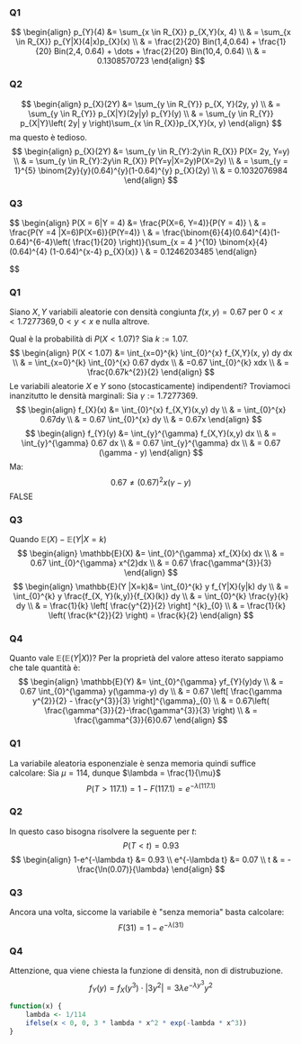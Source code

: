 ### Q1
$$
\begin{align}
p_{Y}(4) &= \sum_{x \in R_{X}} p_{X,Y}(x, 4) \\
 & = \sum_{x \in R_{X}} p_{Y|X}(4|x)p_{X}(x) \\
 & = \frac{2}{20} Bin(1,4,0.64) + \frac{1}{20} Bin(2,4, 0.64) + \dots + \frac{2}{20} Bin(10,4, 0.64) \\
 & = 0.1308570723
\end{align}
$$
### Q2
$$
\begin{align}
p_{X}(2Y) &= \sum_{y \in R_{Y}} p_{X, Y}(2y, y) \\
 & = \sum_{y \in R_{Y}} p_{X|Y}(2y|y) p_{Y}(y) \\
 & = \sum_{y \in R_{Y}} p_{X|Y}\left( 2y| y \right)\sum_{x \in R_{X}}p_{X,Y}(x, y)
\end{align}
$$
ma questo è tedioso.
$$
\begin{align}
p_{X}(2Y) &= \sum_{y \in R_{Y}:2y\in R_{X}} P(X= 2y, Y=y) \\
 & = \sum_{y \in R_{Y}:2y\in R_{X}} P(Y=y|X=2y)P(X=2y) \\
 & = \sum_{y = 1}^{5} \binom{2y}{y}(0.64)^{y}(1-0.64)^{y} p_{X}(2y) \\
 & = 0.1032076984
\end{align}
$$
### Q3
$$
\begin{align}
P(X = 6|Y = 4)  &= \frac{P(X=6, Y=4)}{P(Y = 4)} \\
 & = \frac{P(Y =4 |X=6)P(X=6)}{P(Y=4)} \\
 & = \frac{\binom{6}{4}(0.64)^{4}(1-0.64)^{6-4}\left( \frac{1}{20} \right)}{\sum_{x = 4 }^{10} \binom{x}{4} (0.64)^{4} (1-0.64)^{x-4} p_{X}(x)} \\
 & = 0.1246203485
\end{align}

$$
### Q1
Siano $X, Y$ variabili aleatorie con densità congiunta $f(x, y) = 0.67$ per $0 < x < 1.7277369, 0 < y < x$ e nulla altrove.

Qual è la probabilità di $P(X < 1.07)$?
Sia $k := 1.07$.
$$
\begin{align}
P(X < 1.07) &= \int_{x=0}^{k} \int_{0}^{x} f_{X,Y}(x, y) dy dx \\
 & = \int_{x=0}^{k} \int_{0}^{x} 0.67 dydx \\
 & =0.67 \int_{0}^{k} xdx \\
 & = \frac{0.67k^{2}}{2}
\end{align}
$$
Le variabili aleatorie $X$ e $Y$ sono (stocasticamente) indipendenti?
Troviamoci inanzitutto le densità marginali:
Sia $\gamma := 1.7277369$.
$$
\begin{align}
f_{X}(x) &= \int_{0}^{x} f_{X,Y}(x,y) dy \\
 & = \int_{0}^{x} 0.67dy \\
 & = 0.67 \int_{0}^{x} dy \\
 & = 0.67x
\end{align}
$$
$$
\begin{align}
f_{Y}(y) &= \int_{y}^{\gamma} f_{X,Y}(x,y) dx \\
 & = \int_{y}^{\gamma} 0.67 dx \\
 & = 0.67 \int_{y}^{\gamma} dx \\
 & = 0.67 (\gamma - y)
\end{align}
$$
Ma:
$$
0.67 \neq (0.67)^{2} x(\gamma-y)
$$
FALSE
### Q3
Quando $\mathbb{E}(X)- \mathbb{E}(Y | X = k)$
$$
\begin{align}
\mathbb{E}(X) &= \int_{0}^{\gamma} xf_{X}(x) dx \\
 & = 0.67 \int_{0}^{\gamma} x^{2}dx \\
 & = 0.67 \frac{\gamma^{3}}{3}
\end{align}
$$
$$
\begin{align}
\mathbb{E}(Y |X=k)&= \int_{0}^{k} y f_{Y|X}(y|k) dy \\
 & = \int_{0}^{k} y \frac{f_{X, Y}(k,y)}{f_{X}(k)} dy \\
 & = \int_{0}^{k} \frac{y}{k} dy \\
 & = \frac{1}{k} \left[ \frac{y^{2}}{2} \right] ^{k}_{0} \\
 & = \frac{1}{k} \left( \frac{k^{2}}{2} \right)  = \frac{k}{2}
\end{align}
$$
###  Q4
Quanto vale $\mathbb{E}(\mathbb{E}(Y|X))$?
Per la proprietà del valore atteso iterato sappiamo che tale quantità è:
$$
\begin{align}
\mathbb{E}(Y) &= \int_{0}^{\gamma} yf_{Y}(y)dy \\
 & = 0.67 \int_{0}^{\gamma} y(\gamma-y) dy \\
 & = 0.67 \left[ \frac{\gamma y^{2}}{2} - \frac{y^{3}}{3} \right]^{\gamma}_{0} \\
 & = 0.67\left( \frac{\gamma^{3}}{2}-\frac{\gamma^{3}}{3} \right) \\
 & = \frac{\gamma^{3}}{6}0.67
\end{align}
$$
### Q1
La variabile aleatoria esponenziale è senza memoria quindi suffice calcolare:
Sia $\mu = 114$, dunque $\lambda = \frac{1}{\mu}$
$$
P(T>117.1) = 1 - F(117.1) = e^{-\lambda (117.1)}
$$
### Q2
In questo caso bisogna risolvere la seguente per $t$:
$$
P(T <t) = 0.93
$$
$$
\begin{align}
1-e^{-\lambda t} &= 0.93 \\
e^{-\lambda t} &= 0.07 \\
t & = -\frac{\ln(0.07)}{\lambda}
\end{align}
$$
### Q3
Ancora una volta, siccome la variabile è "senza memoria" basta calcolare:
$$
F(31) = 1-e^{-\lambda(31)}
$$
### Q4
Attenzione, qua viene chiesta la funzione di densità, non di distrubuzione.
$$
f_{Y}(y) = f_{X}(y^{3}) \cdot \left| 3y^{2} \right| = 3\lambda e^{-\lambda y^{3}} y^{2}
$$
```R
function(x) {
	lambda <- 1/114
	ifelse(x < 0, 0, 3 * lambda * x^2 * exp(-lambda * x^3))
}
```